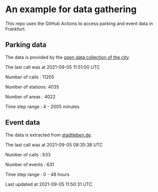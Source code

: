# An example for data gathering

This repo uses the GitHub Actions to access parking and event data in Frankfurt.

## Parking data
The data is provided by the [open data collection of the city](https://www.offenedaten.frankfurt.de/).

The last call was at 2021-09-05 11:51:00 UTC

Number of calls   : 11205

Number of stations:  4035

Number of areas   :  4022

Time step range   :     4 -  2005 minutes


## Event data
The data is extracted from [stadtleben.de](https://stadtleben.de/frankfurt/).

The last call was at 2021-09-05 08:35:38 UTC

Number of calls   : 633

Number of events  : 631

Time step range   :   0 -  48 hours


Last updated at 2021-09-05 11:50:31 UTC

